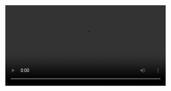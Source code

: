 
<video width="100%" controls controlslist="nodownload nofullscreen noremoteplayback" disablePictureInPicture>
  <source src="https://api.keepwork.com/ts-storage/siteFiles/15216/raw#29高铁列车（上）15559-1.webm" type="video/webm" />
  <source src="https://api.keepwork.com/ts-storage/siteFiles/15215/raw#29高铁列车（上）15559（原版）-1.mp4" type="video/mp4" />
 
  你的浏览器不支持播放
</video>
<style>
video::-webkit-media-controls-fullscreen-button { display: none; } 
</style>